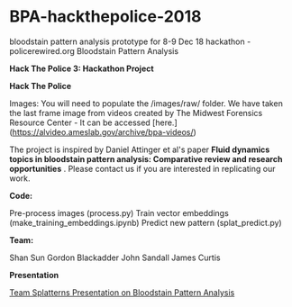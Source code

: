 # BPA-hackthepolice-2018
bloodstain pattern analysis prototype for 8-9 Dec 18 hackathon - policerewired.org
Bloodstain Pattern Analysis

**Hack The Police 3: Hackathon Project**

**Hack The Police**

Images: You will need to populate the /images/raw/ folder. We have taken the last frame image from videos created by 
The Midwest Forensics Resource Center - It can be accessed [here.] (https://alvideo.ameslab.gov/archive/bpa-videos/)

The project is inspired by Daniel Attinger et al's paper __Fluid dynamics topics in bloodstain pattern analysis: Comparative review and research opportunities__ . Please contact us if you are interested in replicating our work.

**Code:**

Pre-process images (process.py)
Train vector embeddings (make_training_embeddings.ipynb)
Predict new pattern (splat_predict.py)

**Team:**

Shan Sun
Gordon Blackadder
John Sandall
James Curtis

**Presentation**

[Team Splatterns Presentation on Bloodstain Pattern Analysis](https://docs.google.com/presentation/d/1pXqJ8Sc7inDcoLbI4TLzmcNjQf1lrok-zEOgy0YLOvA/edit#slide=id.p) 
